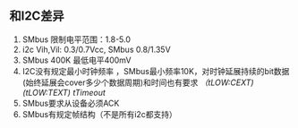 
## 和I2C差异
1. SMbus 限制电平范围：1.8-5.0
2. i2c Vih,Vil: 0.3/0.7Vcc, SMbus 0.8/1.35V
3. SMbus 400K 最低电平400mV
4. I2C没有规定最小时钟频率 ，SMbus最小频率10K，对时钟延展持续的bit数据(始终延展会cover多少个数据周期)和时间也有要求 *（tLOW:CEXT)   (tLOW:TEXT)  tTimeout*
5. SMbus要求从设备必须ACK
6. SMbus有规定帧结构（不是所有i2c都支持）

